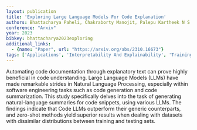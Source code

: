 ```yaml
---
layout: publication
title: 'Exploring Large Language Models For Code Explanation'
authors: Bhattacharya Paheli, Chakraborty Manojit, Palepu Kartheek N S N, Pandey Vikas, Dindorkar Ishan, Rajpurohit Rakesh, Gupta Rishabh
conference: "Arxiv"
year: 2023
bibkey: bhattacharya2023exploring
additional_links:
  - {name: "Paper", url: "https://arxiv.org/abs/2310.16673"}
tags: ['Applications', 'Interpretability And Explainability', 'Training Techniques']
---
```

Automating code documentation through explanatory text can prove highly
beneficial in code understanding. Large Language Models (LLMs) have made
remarkable strides in Natural Language Processing, especially within software
engineering tasks such as code generation and code summarization. This study
specifically delves into the task of generating natural-language summaries for
code snippets, using various LLMs. The findings indicate that Code LLMs
outperform their generic counterparts, and zero-shot methods yield superior
results when dealing with datasets with dissimilar distributions between
training and testing sets.
